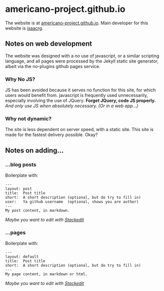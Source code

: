 americano-project.github.io
===========================

The website is at [americano-project.github.io](http://americano-project.github.io).
Main developer for this website is [isaacrg](http://github.com/isaacrg).

## Notes on web development
The website was designed with a  _no_ use of javascript, or a similar scripting language, and all pages were processed by the Jekyll static site generator, albeit via the no-plugins github pages service.

### Why No JS?
JS has been avoided because it serves no function for this site, for which users would benefit from. javascript is frequently used unnecessarily, especially involving the use of JQuery. **Forget JQuery, code JS properly.** _And only use JS when absolutely necessary. (Or in a web app...)_

### Why not dynamic?
The site is less dependent on server speed, with a static site. This site is made for the fastest delivery possible. Okay?

## Notes on adding...

### ...blog posts
Boilerplate with:

    ---
    layout: post
    title:  Post title
    short:  A short description (optional, but do try to fill in)
    user:   Ya github username  (optional, shows you are author)
    ---
    My post content, in markdown.

_Maybe you want to edit with [Stackedit](https://stackedit.io "Stackedit - online markdown editor")_
### ...pages
Boilerplate with:

    ---
    layout: default
    title:  Post title
    short:  A short description (optional, but do try to fill in)
    ---
    My page content, in markdown or html.

_Maybe you want to edit with [Stackedit](https://stackedit.io "Stackedit - online markdown editor")_